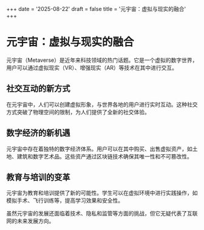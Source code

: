 +++
date = '2025-08-22'
draft = false
title = '元宇宙：虚拟与现实的融合'
+++

# 元宇宙：虚拟与现实的融合

元宇宙（Metaverse）是近年来科技领域的热门话题。它是一个虚拟的数字世界，用户可以通过虚拟现实（VR）、增强现实（AR）等技术在其中进行交互。

## 社交互动的新方式

在元宇宙中，人们可以创建虚拟形象，与世界各地的用户进行实时互动。这种社交方式突破了物理空间的限制，为人们提供了全新的社交体验。

## 数字经济的新机遇

元宇宙中存在着独特的数字经济体系。用户可以在其中购买、出售虚拟资产，如土地、建筑和数字艺术品。这些资产通过区块链技术确保其唯一性和不可篡改性。

## 教育与培训的变革

元宇宙为教育和培训提供了新的可能性。学生可以在虚拟环境中进行实践操作，如模拟手术、飞行训练等，提高学习效果和安全性。

虽然元宇宙的发展还面临着技术、隐私和监管等方面的挑战，但它无疑代表了互联网的未来发展方向。